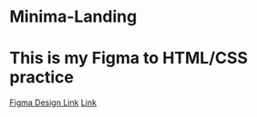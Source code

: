 # Minima-Landing
<h1>This is my Figma to HTML/CSS practice </h1>
<a href="https://www.figma.com/file/TR733diKKNTUTve4EBAFf6/Minima-Landing-Page-(Community)?node-id=0%3A1">Figma Design Link</a>
<a href="https://serene-clafoutis-ec6e5e.netlify.app/">Link</a>
